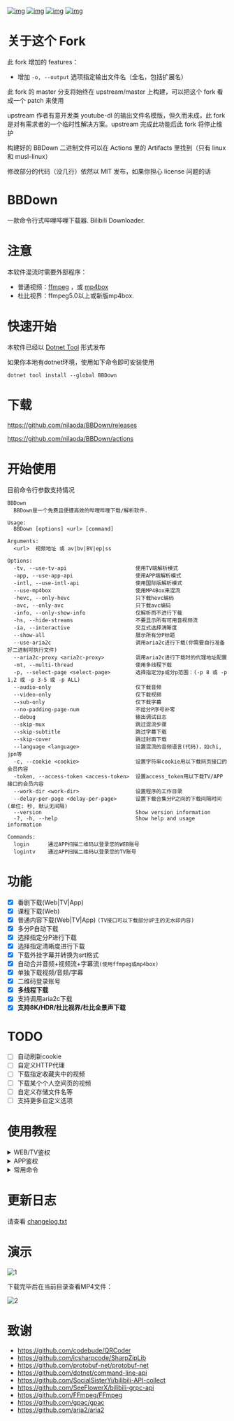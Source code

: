 [![img](https://img.shields.io/github/stars/nilaoda/BBDown?label=%E7%82%B9%E8%B5%9E)](https://github.com/nilaoda/BBDown)  [![img](https://img.shields.io/github/last-commit/nilaoda/BBDown?label=%E6%9C%80%E8%BF%91%E6%8F%90%E4%BA%A4)](https://github.com/nilaoda/BBDown)  [![img](https://img.shields.io/github/release/nilaoda/BBDown?label=%E6%9C%80%E6%96%B0%E7%89%88%E6%9C%AC)](https://github.com/nilaoda/BBDown/releases)  [![img](https://img.shields.io/github/license/nilaoda/BBDown?label=%E8%AE%B8%E5%8F%AF%E8%AF%81)](https://github.com/nilaoda/BBDown)

# 关于这个 Fork

此 fork 增加的 features：

- 增加 `-o, --output` 选项指定输出文件名（全名，包括扩展名）

此 fork 的 master 分支将始终在 upstream/master 上构建，可以把这个 fork 看成一个 patch 来使用

upstream 作者有意开发类 youtube-dl 的输出文件名模版，但久而未成，此 fork 是对有需求者的一个临时性解决方案。upstream 完成此功能后此 fork 将停止维护

构建好的 BBDown 二进制文件可以在 Actions 里的 Artifacts 里找到（只有 linux 和 musl-linux）

修改部分的代码（没几行）依然以 MIT 发布，如果你担心 license 问题的话

# BBDown
一款命令行式哔哩哔哩下载器. Bilibili Downloader.

# 注意
本软件混流时需要外部程序：

* 普通视频：[ffmpeg](https://www.gyan.dev/ffmpeg/builds/) ，或 [mp4box](https://gpac.wp.imt.fr/downloads/)
* 杜比视界：ffmpeg5.0以上或新版mp4box.

# 快速开始
本软件已经以 [Dotnet Tool](https://www.nuget.org/packages/BBDown/) 形式发布  

如果你本地有dotnet环境，使用如下命令即可安装使用
```
dotnet tool install --global BBDown
```

# 下载
https://github.com/nilaoda/BBDown/releases

https://github.com/nilaoda/BBDown/actions

# 开始使用
目前命令行参数支持情况
```
BBDown
  BBDown是一个免费且便捷高效的哔哩哔哩下载/解析软件.

Usage:
  BBDown [options] <url> [command]

Arguments:
  <url>  视频地址 或 av|bv|BV|ep|ss

Options:
  -tv, --use-tv-api                      使用TV端解析模式
  -app, --use-app-api                    使用APP端解析模式
  -intl, --use-intl-api                  使用国际版解析模式
  --use-mp4box                           使用MP4Box来混流
  -hevc, --only-hevc                     只下载hevc编码
  -avc, --only-avc                       只下载avc编码
  -info, --only-show-info                仅解析而不进行下载
  -hs, --hide-streams                    不要显示所有可用音视频流
  -ia, --interactive                     交互式选择清晰度
  --show-all                             展示所有分P标题
  --use-aria2c                           调用aria2c进行下载(你需要自行准备好二进制可执行文件)
  --aria2c-proxy <aria2c-proxy>          调用aria2c进行下载时的代理地址配置
  -mt, --multi-thread                    使用多线程下载
  -p, --select-page <select-page>        选择指定分p或分p范围：(-p 8 或 -p 1,2 或 -p 3-5 或 -p ALL)
  --audio-only                           仅下载音频
  --video-only                           仅下载视频
  --sub-only                             仅下载字幕
  --no-padding-page-num                  不给分P序号补零
  --debug                                输出调试日志
  --skip-mux                             跳过混流步骤
  --skip-subtitle                        跳过字幕下载
  --skip-cover                           跳过封面下载
  --language <language>                  设置混流的音频语言(代码)，如chi, jpn等
  -c, --cookie <cookie>                  设置字符串cookie用以下载网页接口的会员内容
  -token, --access-token <access-token>  设置access_token用以下载TV/APP接口的会员内容
  --work-dir <work-dir>                  设置程序的工作目录
  --delay-per-page <delay-per-page>      设置下载合集分P之间的下载间隔时间(单位: 秒, 默认无间隔)
  --version                              Show version information
  -?, -h, --help                         Show help and usage information

Commands:
  login      通过APP扫描二维码以登录您的WEB账号
  logintv    通过APP扫描二维码以登录您的TV账号
```

# 功能
- [x] 番剧下载(Web|TV|App)
- [x] 课程下载(Web)
- [x] 普通内容下载(Web|TV|App) `(TV接口可以下载部分UP主的无水印内容)`
- [x] 多分P自动下载
- [x] 选择指定分P进行下载
- [x] 选择指定清晰度进行下载
- [x] 下载外挂字幕并转换为srt格式
- [x] 自动合并音频+视频流+字幕流`(使用ffmpeg或mp4box)`
- [x] 单独下载视频/音频/字幕
- [x] 二维码登录账号
- [x] **多线程下载**
- [x] 支持调用aria2c下载
- [x] **支持8K/HDR/杜比视界/杜比全景声下载**

# TODO
- [ ] 自动刷新cookie
- [ ] 自定义HTTP代理
- [ ] 下载指定收藏夹中的视频
- [ ] 下载某个个人空间页的视频
- [ ] 自定义存储文件名等
- [ ] 支持更多自定义选项

# 使用教程

<details>
<summary>WEB/TV鉴权</summary>  

---
  
扫码登录网页账号：
```
BBDown login
```
然后按照提示操作

扫码登录云视听小电视账号：
```
BBDown logintv
```
然后按照提示操作
 
*PS: 如果登录报错`The type initializer for 'Gdip' threw an exception`，请参考 [#37](https://github.com/nilaoda/BBDown/issues/37) 解决*

手动加载网页cookie：
```
BBDown -c "SESSDATA=******" "https://www.bilibili.com/video/BV1qt4y1X7TW"
```
手动加载云视听小电视token：
```
BBDown -tv -token "******" "https://www.bilibili.com/video/BV1qt4y1X7TW"
```

</details>

<details>
<summary>APP鉴权</summary>  

---

> 根据 [#123](https://github.com/nilaoda/BBDown/issues/123#issuecomment-877583825) ，可以填写TV登录产生的`access_token`来给APP接口使用。可复制`BBDownTV.data`到`BBDownApp.data`使程序自动读取.

目前程序无法自动获取鉴权信息，推荐通过**抓包**来获取.

在请求Header中寻找键为`authorization`的项，其值形为`identify_v1 5227************1`，其中的`5227************1`就是token(access_key)

获取后手动通过`-token`命令加载, 或写入`BBDownApp.data`使程序自动读取.
  
```
BBDown -app -token "******" "https://www.bilibili.com/video/BV1qt4y1X7TW"
```

</details>

<details>
<summary>常用命令</summary>  

---

下载普通视频：
```
BBDown "https://www.bilibili.com/video/BV1qt4y1X7TW"
```
使用TV接口下载(粉丝量大的UP主基本上是无水印片源)：
```
BBDown -tv "https://www.bilibili.com/video/BV1qt4y1X7TW"
```
当分P过多时，默认会隐藏展示全部的分P信息，你可以使用如下命令来显示所有每一个分P。
```
BBDown --show-all "https://www.bilibili.com/video/BV1At41167aj"
```
选择下载某些分P的三种情况：
* 单个分P：10
```
BBDown "https://www.bilibili.com/video/BV1At41167aj?p=10"
BBDown -p 10 "https://www.bilibili.com/video/BV1At41167aj"
```
* 多个分P：1,2,10
```
BBDown -p 1,2,10 "https://www.bilibili.com/video/BV1At41167aj"
```
* 范围分P：1-10
```
BBDown -p 1-10 "https://www.bilibili.com/video/BV1At41167aj"
```
下载番剧全集：
```
BBDown -p ALL "https://www.bilibili.com/bangumi/play/ss33073"
```

</details>

# 更新日志

请查看 [changelog.txt](https://github.com/nilaoda/BBDown/blob/master/BBDown/changelog.txt)

# 演示
![1](https://user-images.githubusercontent.com/20772925/88686407-a2001480-d129-11ea-8aac-97a0c71af115.gif)

下载完毕后在当前目录查看MP4文件：

![2](https://user-images.githubusercontent.com/20772925/88478901-5e1cdc00-cf7e-11ea-97c1-154b9226564e.png)

# 致谢

* https://github.com/codebude/QRCoder
* https://github.com/icsharpcode/SharpZipLib
* https://github.com/protobuf-net/protobuf-net
* https://github.com/dotnet/command-line-api
* https://github.com/SocialSisterYi/bilibili-API-collect
* https://github.com/SeeFlowerX/bilibili-grpc-api
* https://github.com/FFmpeg/FFmpeg
* https://github.com/gpac/gpac
* https://github.com/aria2/aria2
